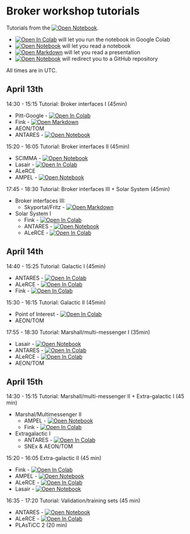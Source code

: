 # Broker workshop tutorials

Tutorials from the [![Open Notebook](https://img.shields.io/badge/Broker%20Workshop%202020%2F2021-website-blue?style=plastic)](https://www.lsstcorporation.org/meetings/2021-broker-workshop).

* [![Open In Colab](https://colab.research.google.com/assets/colab-badge.svg)]() will let you run the notebook in Google Colab
* [![Open Notebook](https://img.shields.io/badge/Presentation-Open%20Notebook-orange?style=plastic)]() will let you read a notebook
* [![Open Markdown](https://img.shields.io/badge/Presentation-Open%20Markdown-green?style=plastic)]() will let you read a presentation
* [![Open Notebook](https://img.shields.io/badge/Code-Open%20in%20GitHub-red?style=plastic)]() will redirect you to a GitHub repository

All times are in UTC.

## April 13th

14:30 - 15:15 Tutorial: Broker interfaces I (45min)

  * Pitt-Google - [![Open In Colab](https://colab.research.google.com/assets/colab-badge.svg)](https://colab.research.google.com/github/broker-workshop/tutorials/blob/main/Pitt-Google/Pitt-Google-Tutorial-Code-Samples.ipynb)
  * Fink - [![Open Markdown](https://img.shields.io/badge/Presentation-Open%20Markdown-green?style=plastic)](fink/interfaces/README.md)
  * AEON/TOM
  * ANTARES - [![Open Notebook](https://img.shields.io/badge/Presentation-Open%20Notebook-orange?style=plastic)](ANTARES)

15:20 - 16:05 Tutorial: Broker interfaces II (45min)

 * SCIMMA - [![Open Notebook](https://img.shields.io/badge/Presentation-Open%20Notebook-orange?style=plastic)](SCIMMA/scimma-iam-tutorial.ipynb) 
 * Lasair - [![Open In Colab](https://colab.research.google.com/assets/colab-badge.svg)](https://colab.research.google.com/github/broker-workshop/tutorials/blob/main/Lasair/Cone%20Search.ipynb) 
 * ALeRCE
 * AMPEL - [![Open Notebook](https://img.shields.io/badge/Code-Open%20in%20GitHub-red?style=plastic)](https://github.com/AmpelProject/Ampel-contrib-sample)

17:45 - 18:30 Tutorial: Broker interfaces III + Solar System (45min)

* Broker interfaces III:
  * Skyportal/Fritz - [![Open Markdown](https://img.shields.io/badge/Presentation-Open%20Markdown-green?style=plastic)](fritz/fritz.md)
* Solar System I
  * Fink - [![Open In Colab](https://colab.research.google.com/assets/colab-badge.svg)](https://colab.research.google.com/github/broker-workshop/tutorials/blob/main/fink/sso/sso.ipynb) 
  * ANTARES - [![Open Notebook](https://img.shields.io/badge/Presentation-Open%20Notebook-orange?style=plastic)](ANTARES)
  * ALeRCE - [![Open In Colab](https://colab.research.google.com/assets/colab-badge.svg)](https://colab.research.google.com/github/broker-workshop/tutorials/blob/main/ALeRCE/ALeRCE_SolarSystem_notebook_brokers_workshop_2021.ipynb) 

## April 14th

14:40 - 15:25 Tutorial: Galactic I (45min)

  * ANTARES - [![Open In Colab](https://colab.research.google.com/assets/colab-badge.svg)](https://colab.research.google.com/github/broker-workshop/tutorials/blob/main/ANTARES/Antaresv1.0VariableRCBStars.ipynb)
  * ALeRCE - [![Open In Colab](https://colab.research.google.com/assets/colab-badge.svg)](https://colab.research.google.com/github/broker-workshop/tutorials/blob/main/ALeRCE/ALeRCE_Galactic_notebook_brokers_workshop_2021.ipynb)
  * Fink - [![Open In Colab](https://colab.research.google.com/assets/colab-badge.svg)](https://colab.research.google.com/github/broker-workshop/tutorials/blob/main/fink/galactic/galactic.ipynb) 

15:30 - 16:15 Tutorial: Galactic II (45min)

  * Point of Interest - [![Open In Colab](https://colab.research.google.com/assets/colab-badge.svg)](https://colab.research.google.com/github/broker-workshop/tutorials/blob/main/PointofInterest/GalacticScience_PointOfInterest.ipynb)  
  * AEON/TOM

17:55 - 18:30 Tutorial: Marshall/multi-messenger I (35min)

  * Lasair - [![Open Notebook](https://img.shields.io/badge/Presentation-Open%20Notebook-orange?style=plastic)](Lasair)
  * ANTARES - [![Open In Colab](https://colab.research.google.com/assets/colab-badge.svg)](https://colab.research.google.com/drive/1g9OJfMjQ8O_dry6BAANtRvnvRG1OFycf?usp=sharing) 
  * ALeRCE - [![Open In Colab](https://colab.research.google.com/assets/colab-badge.svg)](https://colab.research.google.com/github/broker-workshop/tutorials/blob/main/ALeRCE/ALeRCE_Planner_notebook_brokers_workshop_2021.ipynb)
  * AEON/TOM

## April 15th

14:30 - 15:15 Tutorial: Marshall/multi-messenger II + Extra-galactic I (45 min)

* Marshal/Multimessenger II
  * AMPEL - [![Open Notebook](https://img.shields.io/badge/Code-Open%20in%20GitHub-red?style=plastic)](https://github.com/AmpelProject/Ampel-contrib-sample)
  * Fink - [![Open In Colab](https://colab.research.google.com/assets/colab-badge.svg)](https://colab.research.google.com/github/broker-workshop/tutorials/blob/main/fink/MMA/MMA.ipynb)
* Extragalactic I
  * ANTARES - [![Open In Colab](https://colab.research.google.com/assets/colab-badge.svg)](https://colab.research.google.com/drive/12Vf8tL_HqejskVDb3uIlgzADLDOADUhm?usp=sharing) 
  * SNEx & AEON/TOM

15:20 - 16:05 Extra-galactic II (45 min)

  * Fink - [![Open In Colab](https://colab.research.google.com/assets/colab-badge.svg)](https://colab.research.google.com/github/broker-workshop/tutorials/blob/main/fink/extragalactic/extragalactic.ipynb)
  * AMPEL - [![Open Notebook](https://img.shields.io/badge/Code-Open%20in%20GitHub-red?style=plastic)](https://github.com/AmpelProject/Ampel-contrib-sample)
  * ALeRCE - [![Open In Colab](https://colab.research.google.com/assets/colab-badge.svg)](https://colab.research.google.com/github/broker-workshop/tutorials/blob/main/ALeRCE/ALeRCE_Extragalactic_notebook_brokers_workshop_2021.ipynb) 
  * Lasair - [![Open Notebook](https://img.shields.io/badge/Presentation-Open%20Notebook-orange?style=plastic)](Lasair) 

16:35 - 17:20 Tutorial: Validation/training sets (45 min)

   * ANTARES - [![Open Notebook](https://img.shields.io/badge/Presentation-Open%20Notebook-orange?style=plastic)](ANTARES)
   * ALeRCE - [![Open In Colab](https://colab.research.google.com/assets/colab-badge.svg)](https://colab.research.google.com/github/broker-workshop/tutorials/blob/main/ALeRCE/ALeRCE_Training_sets_notebook_brokers_workshop_2021.ipynb) 
   * PLAsTiCC 2 (20 min)
